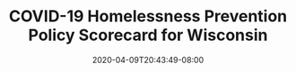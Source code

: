 ---
title: "COVID-19 Homelessness Prevention Policy Scorecard for Wisconsin"
date: 2020-04-09T20:43:49-08:00
layout: single
type: covid-policy-rankings
state_abbrev: wi # use state abbreviation.
state_title: Wisconsin
photoCredit:
hasSubnav: true
socialDescription: COVID-19 Homelessness Prevention Policy Scorecard for Wisconsin
description: See how Wisconsin ranks in our nationwide scorecard of homelessness prevention policies in response to COVID-19.
url: /covid-policy-rankings/wi
aliases:
    - /covid-policy-rankings/wi
    - /covid-policy-rankings/wisconsin
    - /es/covid-policy-rankings/wi
    - /es/covid-policy-rankings/wisconsin
---